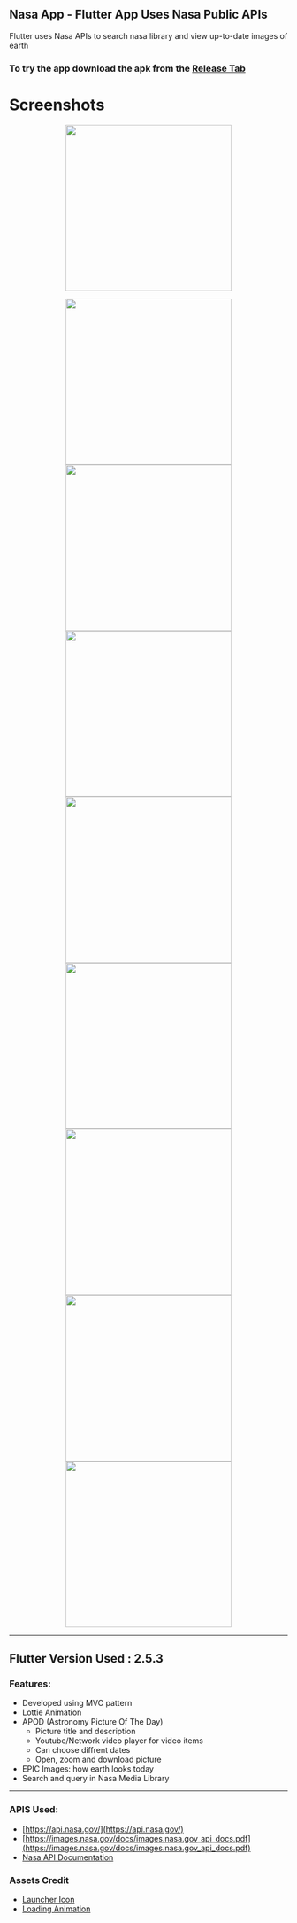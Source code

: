 

Nasa App - Flutter App Uses Nasa Public APIs 
-------------  
Flutter uses Nasa APIs to search nasa library and view up-to-date images of earth

### To try the app download the apk from the [Release Tab](https://github.com/mohammedhashim44/flutter_nasa_app/releases/tag/1.0.0)  

# Screenshots


<p align="center">
	<img src="screenshots/1.png" width="300" />
</p>

<p float="left" align="center">
  <img src="screenshots/2.jpg" width="300" /> 
  <img src="screenshots/3.jpg" width="300" />
  <img src="screenshots/4.jpg" width="300" />
  <img src="screenshots/5.jpg" width="300" />
  <img src="screenshots/6.jpg" width="300" />
  <img src="screenshots/7.jpg" width="300" />
  <img src="screenshots/8.jpg" width="300" />
  <img src="screenshots/9.jpg" width="300" />

</p>

-------------
## Flutter Version Used : 2.5.3
### Features:
- Developed using MVC pattern
- Lottie Animation
- APOD (Astronomy Picture Of The Day)
	- Picture title and description
	- Youtube/Network video player for video items
	- Can choose diffrent dates
	- Open, zoom and download picture
- EPIC Images: how earth looks today
- Search and query in Nasa Media Library
-------------  
### APIS Used:
- [https://api.nasa.gov/](https://api.nasa.gov/)
- [https://images.nasa.gov/docs/images.nasa.gov_api_docs.pdf](https://images.nasa.gov/docs/images.nasa.gov_api_docs.pdf)
- [Nasa API Documentation](https://www.postman.com/miguelolave/workspace/nasa-open-apis/collection/3419756-ec8393eb-f0c1-4457-a152-242b5fb4d072?ctx=documentation)
### Assets Credit
- [Launcher Icon](https://www.freepik.com/free-vector/cute-astronaut-with-earth-space-cartoon-vector-icon-illustration-technology-science-icon-concept-isolated-premium-vector-flat-cartoon-style_19613621.htm#query=nasa%20icon&position=0&from_view=search)
- [Loading Animation](https://lottiefiles.com/78396-space)
